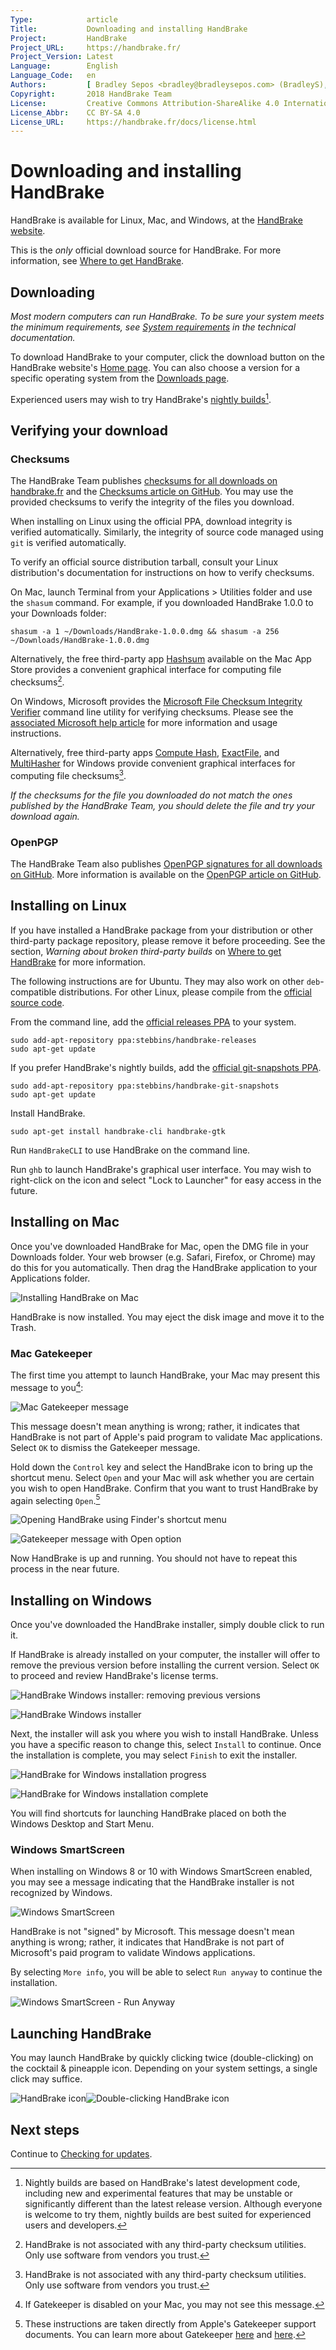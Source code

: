 ```yaml
---
Type:            article
Title:           Downloading and installing HandBrake
Project:         HandBrake
Project_URL:     https://handbrake.fr/
Project_Version: Latest
Language:        English
Language_Code:   en
Authors:         [ Bradley Sepos <bradley@bradleysepos.com> (BradleyS), Scott (s55) ]
Copyright:       2018 HandBrake Team
License:         Creative Commons Attribution-ShareAlike 4.0 International
License_Abbr:    CC BY-SA 4.0
License_URL:     https://handbrake.fr/docs/license.html
---
```


Downloading and installing HandBrake
====================================

HandBrake is available for Linux, Mac, and Windows, at the [HandBrake website](https://handbrake.fr/).

This is the *only* official download source for HandBrake. For more information, see [Where to get HandBrake](where-to-get-handbrake.html).

## Downloading

*Most modern computers can run HandBrake. To be sure your system meets the minimum requirements, see [System requirements](../technical/system-requirements.html) in the technical documentation.*

To download HandBrake to your computer, click the download button on the HandBrake website's [Home page](https://handbrake.fr/). You can also choose a version for a specific operating system from the [Downloads page](https://handbrake.fr/downloads.php).

Experienced users may wish to try HandBrake's [nightly builds](https://handbrake.fr/nightly.php)[^nightly-builds].

## Verifying your download

### Checksums

The HandBrake Team publishes [checksums for all downloads on handbrake.fr](https://handbrake.fr/checksums.php) and the [Checksums article on GitHub](https://github.com/HandBrake/HandBrake/wiki/Checksums). You may use the provided checksums to verify the integrity of the files you download.

<!-- .system-lin -->

When installing on Linux using the official PPA, download integrity is verified automatically. Similarly, the integrity of source code managed using `git` is verified automatically.

To verify an official source distribution tarball, consult your Linux distribution's documentation for instructions on how to verify checksums.

<!-- /.system-lin -->

<!-- .system-mac -->

On Mac, launch Terminal from your Applications > Utilities folder and use the `shasum` command. For example, if you downloaded HandBrake 1.0.0 to your Downloads folder:

    shasum -a 1 ~/Downloads/HandBrake-1.0.0.dmg && shasum -a 256 ~/Downloads/HandBrake-1.0.0.dmg

Alternatively, the free third-party app [Hashsum](https://itunes.apple.com/us/app/hashsum/id1079442694?mt=12) available on the Mac App Store provides a convenient graphical interface for computing file checksums[^third-party-utilities-1].

<!-- /.system-mac -->

<!-- .system-win -->

On Windows, Microsoft provides the [Microsoft File Checksum Integrity Verifier](https://www.microsoft.com/en-us/download/details.aspx?id=11533) command line utility for verifying checksums. Please see the [associated Microsoft help article](https://support.microsoft.com/en-us/help/841290/availability-and-description-of-the-file-checksum-integrity-verifier-utility) for more information and usage instructions.

Alternatively, free third-party apps [Compute Hash](http://www.subisoft.net/ComputeHash.aspx), [ExactFile](http://www.exactfile.com), and [MultiHasher](http://www.abelhadigital.com/multihasher) for Windows provide convenient graphical interfaces for computing file checksums[^third-party-utilities-2].

<!-- /.system-win -->

*If the checksums for the file you downloaded do not match the ones published by the HandBrake Team, you should delete the file and try your download again.*

### OpenPGP

The HandBrake Team also publishes [OpenPGP signatures for all downloads on GitHub](https://github.com/HandBrake/HandBrake/releases). More information is available on the [OpenPGP article on GitHub](https://github.com/HandBrake/HandBrake/wiki/OpenPGP).

<!-- .system-lin -->

## Installing on Linux

If you have installed a HandBrake package from your distribution or other third-party package repository, please remove it before proceeding. See the section, *Warning about broken third-party builds* on [Where to get HandBrake](where-to-get-handbrake.html) for more information.

The following instructions are for Ubuntu. They may also work on other `deb`-compatible distributions. For other Linux, please compile from the [official source code](https://github.com/HandBrake/HandBrake).

From the command line, add the [official releases PPA](https://launchpad.net/~stebbins/+archive/ubuntu/handbrake-releases) to your system.

    sudo add-apt-repository ppa:stebbins/handbrake-releases
    sudo apt-get update

If you prefer HandBrake's nightly builds, add the [official git-snapshots PPA](https://launchpad.net/~stebbins/+archive/ubuntu/handbrake-git-snapshots).

    sudo add-apt-repository ppa:stebbins/handbrake-git-snapshots
    sudo apt-get update

Install HandBrake.

    sudo apt-get install handbrake-cli handbrake-gtk

Run `HandBrakeCLI` to use HandBrake on the command line.

Run `ghb` to launch HandBrake's graphical user interface. You may wish to right-click on the icon and select "Lock to Launcher" for easy access in the future.

<!-- /.system-lin -->
<!-- .system-mac -->

## Installing on Mac

Once you've downloaded HandBrake for Mac, open the DMG file in your Downloads folder. Your web browser (e.g. Safari, Firefox, or Chrome) may do this for you automatically. Then drag the HandBrake application to your Applications folder.

![Installing HandBrake on Mac](../../images/mac/install-1.0.0.png "Drag HandBrake to your Applications folder to install it on your Mac.")

HandBrake is now installed. You may eject the disk image and move it to the Trash.

### Mac Gatekeeper

The first time you attempt to launch HandBrake, your Mac may present this message to you[^gatekeeper-disabled]:

![Mac Gatekeeper message](../../images/mac/gatekeeper-message-1.0.0.png "Gatekeeper may present this message when launching HandBrake for the first time.")

This message doesn't mean anything is wrong; rather, it indicates that HandBrake is not part of Apple's paid program to validate Mac applications. Select `OK` to dismiss the Gatekeeper message.

Hold down the `Control` key and select the HandBrake icon to bring up the shortcut menu. Select `Open` and your Mac will ask whether you are certain you wish to open HandBrake. Confirm that you want to trust HandBrake by again selecting `Open`.[^gatekeeper-instructions]

![Opening HandBrake using Finder's shortcut menu](../../images/mac/shortcut-menu-open-1.0.0.png "Launching HandBrake using the Open option in the Finder's shortcut menu will bypass the initial Gatekeeper message.")

![Gatekeeper message with Open option](../../images/mac/gatekeeper-message-quarantine-1.0.0.png "Gatekeeper may also present this message when launching HandBrake for the first time. Selecting Open will tell Gatekeeper to trust HandBrake.")

Now HandBrake is up and running. You should not have to repeat this process in the near future.

<!-- /.system-mac -->
<!-- .system-win -->

## Installing on Windows

Once you've downloaded the HandBrake installer, simply double click to run it.

If HandBrake is already installed on your computer, the installer will offer to remove the previous version before installing the current version. Select `OK` to proceed and review HandBrake's license terms.

![HandBrake Windows installer: removing previous versions](../../images/windows/uninstall-1.0.0.png "The HandBrake installer will offer to remove previous versions before installing the current version.")

![HandBrake Windows installer](../../images/windows/install-1-1.0.0.png "HandBrake's Windows installer.")

Next, the installer will ask you where you wish to install HandBrake. Unless you have a specific reason to change this, select `Install` to continue. Once the installation is complete, you may select `Finish` to exit the installer.

![HandBrake for Windows installation progress](../../images/windows/install-2-1.0.0.png "The installer will report its progress.")

![HandBrake for Windows installation complete](../../images/windows/install-finish-1.0.0.png "HandBrake is now installed.")

You will find shortcuts for launching HandBrake placed on both the Windows Desktop and Start Menu.

### Windows SmartScreen

When installing on Windows 8 or 10 with Windows SmartScreen enabled, you may see a message indicating that the HandBrake installer is not recognized by Windows.

![Windows SmartScreen](../../images/windows/smartscreen-1-1.0.0.png "Windows SmartScreen may present this message. Select More info to see more options.")

HandBrake is not "signed" by Microsoft. This message doesn't mean anything is wrong; rather, it indicates that HandBrake is not part of Microsoft's paid program to validate Windows applications.

By selecting `More info`, you will be able to select `Run anyway` to continue the installation.

![Windows SmartScreen - Run Anyway](../../images/windows/smartscreen-2-1.0.0.png "Select Run anyway to dismiss the SmartScreen message and continue installing HandBrake.")

<!-- /.system-win -->

## Launching HandBrake

You may launch HandBrake by quickly clicking twice (double-clicking) on the cocktail & pineapple icon. Depending on your system settings, a single click may suffice.

![HandBrake icon](../../images/icon-1.0.0.png)![Double-clicking HandBrake icon](../../images/icon-click-1.0.0.gif)

<!-- .continue -->

## Next steps

Continue to [Checking for updates](check-for-updates.html).

<!-- /.continue -->

[^nightly-builds]: Nightly builds are based on HandBrake's latest development code, including new and experimental features that may be unstable or significantly different than the latest release version. Although everyone is welcome to try them, nightly builds are best suited for experienced users and developers.

[^third-party-utilities-1]: HandBrake is not associated with any third-party checksum utilities. Only use software from vendors you trust.

[^third-party-utilities-2]: HandBrake is not associated with any third-party checksum utilities. Only use software from vendors you trust.

[^gatekeeper-disabled]: If Gatekeeper is disabled on your Mac, you may not see this message.

[^gatekeeper-instructions]: These instructions are taken directly from Apple's Gatekeeper support documents. You can learn more about Gatekeeper [here](https://support.apple.com/kb/PH21769?locale=en_US) and [here](https://support.apple.com/en-us/HT202491).
